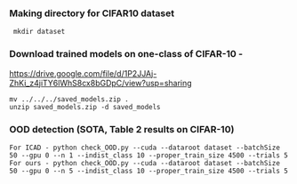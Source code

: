 ### Making directory for CIFAR10 dataset
     mkdir dataset

### Download trained models on one-class of CIFAR-10 - 
https://drive.google.com/file/d/1P2JJAj-ZhKi_z4jiTY6lWhS8cx8bGDpC/view?usp=sharing
    
    mv ../../../saved_models.zip .
    unzip saved_models.zip -d saved_models

### OOD detection (SOTA, Table 2 results on CIFAR-10)

    For ICAD - python check_OOD.py --cuda --dataroot dataset --batchSize 50 --gpu 0 --n 1 --indist_class 10 --proper_train_size 4500 --trials 5
    For ours - python check_OOD.py --cuda --dataroot dataset --batchSize 50 --gpu 0 --n 5 --indist_class 10 --proper_train_size 4500 --trials 5
 
